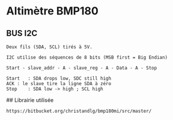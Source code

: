# Altimètre BMP180

## BUS I2C
```
Deux fils (SDA, SCL) tirés à 5V.

I2C utilise des séquences de 8 bits (MSB first = Big Endian)

Start - slave_addr - A - slave_reg - A - Data - A - Stop

Start	: SDA drops low, SDC still high
ACK	: le slave tire la ligne SDA à zéro
Stop 	: SDA low -> high ; SCL high
```
## Librairie utilisée
```
https://bitbucket.org/christandlg/bmp180mi/src/master/
```

